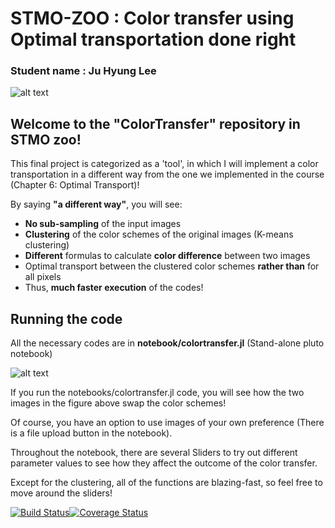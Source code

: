 # STMO-ZOO : Color transfer using Optimal transportation done right

### Student name : Ju Hyung Lee

![alt text](https://github.com/juhlee/ColorTransfer.jl/blob/master/figs/choosing-color-scheme-368x246.png)

<h2> Welcome to the "ColorTransfer" repository in STMO zoo! </h2>

This final project is categorized as a 'tool', in which I will implement a color transportation in a different way from the one we implemented in the course (Chapter 6: Optimal Transport)!

By saying **"a different way"**, you will see:

- **No sub-sampling** of the input images
- **Clustering** of the color schemes of the original images (K-means clustering)
- **Different** formulas to calculate **color difference** between two images
- Optimal transport between the clustered color schemes **rather than** for all pixels
- Thus, **much faster execution** of the codes!

<h2> Running the code </h2> 

All the necessary codes are in **notebook/colortransfer.jl** (Stand-alone pluto notebook)

![alt text](https://github.com/juhlee/ColorTransfer.jl/blob/master/figs/nutshell.png)

If you run the notebooks/colortransfer.jl code, you will see how the two images in the figure above swap the color schemes!

Of course, you have an option to use images of your own preference (There is a file upload button in the notebook).

Throughout the notebook, there are several Sliders to try out different parameter values to see how they affect the outcome of the color transfer.

Except for the clustering, all of the functions are blazing-fast, so feel free to move around the sliders!

[![Build Status](https://travis-ci.org/MichielStock/STMOZOO.svg?branch=master)](https://travis-ci.org/MichielStock/STMOZOO)[![Coverage Status](https://coveralls.io/repos/github/MichielStock/STMOZOO/badge.svg?branch=master)](https://coveralls.io/github/MichielStock/STMOZOO?branch=master) 
